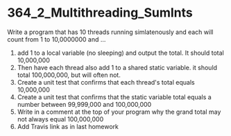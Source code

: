 # 364_2_Multithreading_SumInts


Write a program that has 10 threads running simlatenously and each will count from 1 to 10,0000000
and ...

1. add 1 to a  local  variable (no sleeping) and output the total. It should total 10,000,000
2.  Then have each thread also add 1 to a shared static variable. it should total 100,000,000, but will often not.
3.  Create a unit test that confirms that each thread's total equals 10,000,000
4.  Create a unit test that confirms that the static variable total equals a number between 99,999,000 and 100,000,000
5. Write in a comment at the top of your program why the grand total may not always equal 100,000,000
6. Add Travis link as in last homework

